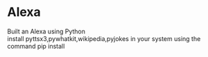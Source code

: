 # Alexa
 Built an Alexa using Python\
install pyttsx3,pywhatkit,wikipedia,pyjokes in your system using the command pip install
